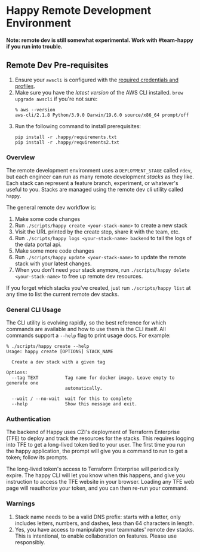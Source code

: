 # Happy Remote Development Environment

#### Note: remote dev is still somewhat experimental. Work with #team-happy if you run into trouble.

## Remote Dev Pre-requisites
1. Ensure your `awscli` is configured with the
   [required credentials and profiles](../docs/awscli.md).
1. Make sure you have the *latest version* of the AWS CLI installed. `brew upgrade awscli` if you're not sure:
   ```
   % aws --version
   aws-cli/2.1.8 Python/3.9.0 Darwin/19.6.0 source/x86_64 prompt/off
   ```
1. Run the following command to install prerequisites:
   ```
   pip install -r .happy/requirements.txt
   pip install -r .happy/requirements2.txt
   ```

### Overview
The remote development environment uses a `DEPLOYMENT_STAGE` called `rdev`, but each engineer can run as many remote development *stacks* as they like. Each stack can represent a feature branch, experiment, or whatever's useful to you. Stacks are managed using the remote dev cli utility called `happy`.

The general remote dev workflow is:

1. Make some code changes
1. Run `./scripts/happy create <your-stack-name>` to create a new stack
1. Visit the URL printed by the create step, share it with the team, etc.
1. Run `./scripts/happy logs <your-stack-name> backend` to tail the logs of the data portal api.
1. Make some more code changes
1. Run `./scripts/happy update <your-stack-name>` to update the remote stack with your latest changes.
1. When you don't need your stack anymore, run `./scripts/happy delete <your-stack-name>` to free up remote dev resources.

If you forget which stacks you've created, just run `./scripts/happy list` at any time to list the current remote dev stacks.

### General CLI Usage
The CLI utility is evolving rapidly, so the best reference for which commands are available and how to use them is the CLI itself. All commands support a `--help` flag to print usage docs. For example:

```
% ./scripts/happy create --help
Usage: happy create [OPTIONS] STACK_NAME

  Create a dev stack with a given tag

Options:
  --tag TEXT          Tag name for docker image. Leave empty to generate one
                      automatically.

  --wait / --no-wait  wait for this to complete
  --help              Show this message and exit.
```

### Authentication
The backend of Happy uses CZI's deployment of Terraform Enterprise (TFE) to deploy and track the resources
for the stacks. This requires logging into TFE to get a long-lived token tied to your user.
The first time you run the happy application, the prompt will give you a command to run to get a token;
follow its prompts.

The long-lived token's access to Terraform Enterprise will periodically expire. The happy CLI will let
you know when this happens, and give you instruction to access the TFE website in your
browser. Loading any TFE web page will reauthorize your token, and you can then re-run your command.

### Warnings

1. Stack name needs to be a valid DNS prefix: starts with a letter, only includes letters, numbers, and dashes, less than 64 characters in length.
1. Yes, you have access to manipulate your teammates' remote dev stacks. This is intentional, to enable collaboration on features. Please use responsibly.

